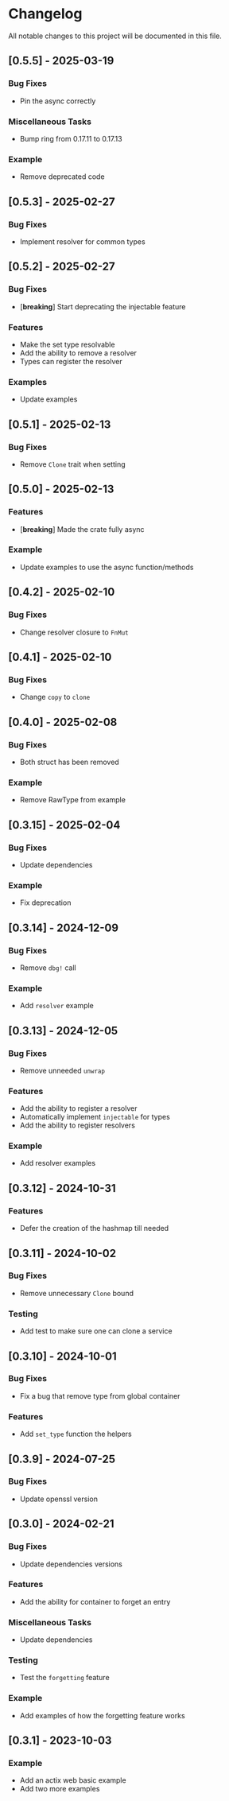 # Changelog

All notable changes to this project will be documented in this file.

## [0.5.5] - 2025-03-19

### Bug Fixes

- Pin the async correctly

### Miscellaneous Tasks

- Bump ring from 0.17.11 to 0.17.13

### Example

- Remove deprecated code

## [0.5.3] - 2025-02-27

### Bug Fixes

- Implement resolver for common types

## [0.5.2] - 2025-02-27

### Bug Fixes

- [**breaking**] Start deprecating the injectable feature

### Features

- Make the set type resolvable
- Add the ability to remove a resolver
- Types can register the resolver

### Examples

- Update examples

## [0.5.1] - 2025-02-13

### Bug Fixes

- Remove `Clone` trait when setting

## [0.5.0] - 2025-02-13

### Features

- [**breaking**] Made the crate fully async

### Example

- Update examples to use the async function/methods

## [0.4.2] - 2025-02-10

### Bug Fixes

- Change resolver closure to `FnMut`

## [0.4.1] - 2025-02-10

### Bug Fixes

- Change `copy` to `clone`

## [0.4.0] - 2025-02-08

### Bug Fixes

- Both struct has been removed

### Example

- Remove RawType<T> from example

## [0.3.15] - 2025-02-04

### Bug Fixes

- Update dependencies

### Example

- Fix deprecation

## [0.3.14] - 2024-12-09

### Bug Fixes

- Remove `dbg!` call

### Example

- Add `resolver` example

## [0.3.13] - 2024-12-05

### Bug Fixes

- Remove unneeded `unwrap`

### Features

- Add the ability to register a resolver
- Automatically implement `injectable` for types
- Add the ability to register resolvers

### Example

- Add resolver examples

## [0.3.12] - 2024-10-31

### Features

- Defer the creation of the hashmap till needed

## [0.3.11] - 2024-10-02

### Bug Fixes

- Remove unnecessary `Clone` bound

### Testing

- Add test to make sure one can clone a service

## [0.3.10] - 2024-10-01

### Bug Fixes

- Fix a bug that remove type from global container

### Features

- Add `set_type` function the helpers

## [0.3.9] - 2024-07-25

### Bug Fixes

- Update openssl version

## [0.3.0] - 2024-02-21

### Bug Fixes

- Update dependencies versions

### Features

- Add the ability for container to forget an entry

### Miscellaneous Tasks

- Update dependencies

### Testing

- Test the `forgetting` feature

### Example

- Add examples of how the forgetting feature works

## [0.3.1] - 2023-10-03

### Example

- Add an actix web basic example
- Add two more examples

<!-- generated by git-cliff -->
